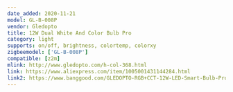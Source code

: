 ```yaml
---
date_added: 2020-11-21
model: GL-B-008P
vendor: Gledopto
title: 12W Dual White And Color Bulb Pro
category: light
supports: on/off, brightness, colortemp, colorxy
zigbeemodel: ['GL-B-008P']
compatible: [z2m]
mlink: http://www.gledopto.com/h-col-368.html
link: https://www.aliexpress.com/item/1005001431144284.html
link2: https://www.banggood.com/GLEDOPTO-RGB+CCT-12W-LED-Smart-Bulb-Pro-Remote-Voice-APP-Control-Compatible-With-ZIGBEE-3_0-p-1839696.html
---
```

